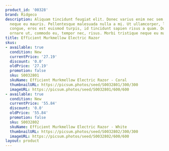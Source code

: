 ```yaml
---
product_id: '00328'
brand: Ridgeco
description: Aliquam tincidunt feugiat elit. Donec varius enim nec sem. Morbi tristique
  neque eu mauris. Pellentesque malesuada nulla a mi. Ut ullamcorper, ligula eu tempor
  congue, eros est euismod turpis, id tincidunt sapien risus a quam. Donec sem eros,
  ornare ut, commodo eu, tempor nec, risus. Morbi tristique neque eu mauris.
title: Efficient Murkmellow Electric Razor
skus:
- available: true
  condition: New
  currentPrice: '27.19'
  discount: '0.0'
  oldPrice: '27.19'
  promotion: false
  sku: S0032801
  skuName: Efficient Murkmellow Electric Razor - Coral
  thumbnailURL: https://picsum.photos/seed/S0032801/300/300
  imageURL: https://picsum.photos/seed/S0032801/600/600
- available: true
  condition: New
  currentPrice: '55.84'
  discount: '0.0'
  oldPrice: '55.84'
  promotion: false
  sku: S0032802
  skuName: Efficient Murkmellow Electric Razor - White
  thumbnailURL: https://picsum.photos/seed/S0032802/300/300
  imageURL: https://picsum.photos/seed/S0032802/600/600
layout: product
---
```

